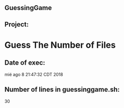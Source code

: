 ## GuessingGame
## Project:
# Guess The Number of Files
## Date of exec:
mié ago  8 21:47:32 CDT 2018
## Number of lines in guessinggame.sh:
30
